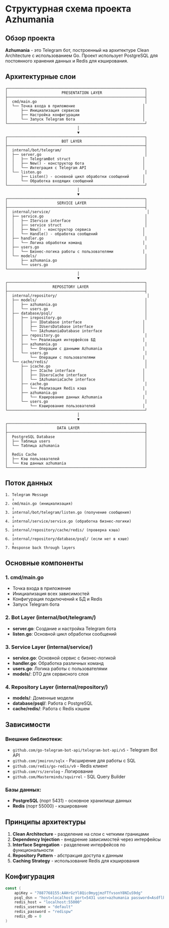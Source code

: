 # Структурная схема проекта Azhumania

## Обзор проекта
**Azhumania** - это Telegram бот, построенный на архитектуре Clean Architecture с использованием Go. Проект использует PostgreSQL для постоянного хранения данных и Redis для кэширования.

## Архитектурные слои

```
┌─────────────────────────────────────────────────────────────┐
│                        PRESENTATION LAYER                   │
├─────────────────────────────────────────────────────────────┤
│  cmd/main.go                                                │
│  └── Точка входа в приложение                              │
│      ├── Инициализация сервисов                            │
│      ├── Настройка конфигурации                            │
│      └── Запуск Telegram бота                              │
└─────────────────────────────────────────────────────────────┘
                                │
                                ▼
┌─────────────────────────────────────────────────────────────┐
│                        BOT LAYER                            │
├─────────────────────────────────────────────────────────────┤
│  internal/bot/telegram/                                     │
│  ├── server.go                                              │
│  │   ├── TelegramBot struct                                │
│  │   ├── New() - конструктор бота                          │
│  │   └── Интеграция с Telegram API                         │
│  └── listen.go                                              │
│      ├── Listen() - основной цикл обработки сообщений      │
│      └── Обработка входящих сообщений                      │
└─────────────────────────────────────────────────────────────┘
                                │
                                ▼
┌─────────────────────────────────────────────────────────────┐
│                      SERVICE LAYER                          │
├─────────────────────────────────────────────────────────────┤
│  internal/service/                                           │
│  ├── service.go                                             │
│  │   ├── IService interface                                 │
│  │   ├── service struct                                     │
│  │   ├── New() - конструктор сервиса                       │
│  │   └── Handle() - обработка сообщений                    │
│  ├── handler.go                                             │
│  │   └── Логика обработки команд                           │
│  ├── users.go                                               │
│  │   └── Бизнес-логика работы с пользователями             │
│  └── models/                                                │
│      ├── azhumania.go                                       │
│      └── users.go                                           │
└─────────────────────────────────────────────────────────────┘
                                │
                                ▼
┌─────────────────────────────────────────────────────────────┐
│                    REPOSITORY LAYER                         │
├─────────────────────────────────────────────────────────────┤
│  internal/repository/                                        │
│  ├── models/                                                │
│  │   ├── azhumania.go                                       │
│  │   └── users.go                                           │
│  ├── database/psql/                                         │
│  │   ├── irepository.go                                     │
│  │   │   ├── IDatabase interface                           │
│  │   │   ├── IUsersDatabase interface                      │
│  │   │   └── IAzhumaniaDatabase interface                  │
│  │   ├── repository.go                                      │
│  │   │   └── Реализация интерфейсов БД                     │
│  │   ├── azhumania.go                                       │
│  │   │   └── Операции с данными Azhumania                  │
│  │   └── users.go                                           │
│  │       └── Операции с пользователями                     │
│  └── cache/redis/                                           │
│      ├── icache.go                                          │
│      │   ├── ICache interface                              │
│      │   ├── IUsersCache interface                         │
│      │   └── IAzhumaniaCache interface                     │
│      ├── cache.go                                           │
│      │   └── Реализация Redis кэша                         │
│      ├── azhumania.go                                       │
│      │   └── Кэширование данных Azhumania                  │
│      └── users.go                                           │
│          └── Кэширование пользователей                     │
└─────────────────────────────────────────────────────────────┘
                                │
                                ▼
┌─────────────────────────────────────────────────────────────┐
│                      DATA LAYER                             │
├─────────────────────────────────────────────────────────────┤
│  PostgreSQL Database                                        │
│  ├── Таблица users                                          │
│  └── Таблица azhumania                                      │
│                                                             │
│  Redis Cache                                                │
│  ├── Кэш пользователей                                      │
│  └── Кэш данных azhumania                                   │
└─────────────────────────────────────────────────────────────┘
```

## Поток данных

```
1. Telegram Message
   ↓
2. cmd/main.go (инициализация)
   ↓
3. internal/bot/telegram/listen.go (получение сообщения)
   ↓
4. internal/service/service.go (обработка бизнес-логики)
   ↓
5. internal/repository/cache/redis/ (проверка кэша)
   ↓
6. internal/repository/database/psql/ (если нет в кэше)
   ↓
7. Response back through layers
```

## Основные компоненты

### 1. **cmd/main.go**
- Точка входа в приложение
- Инициализация всех зависимостей
- Конфигурация подключений к БД и Redis
- Запуск Telegram бота

### 2. **Bot Layer (internal/bot/telegram/)**
- **server.go**: Создание и настройка Telegram бота
- **listen.go**: Основной цикл обработки сообщений

### 3. **Service Layer (internal/service/)**
- **service.go**: Основной сервис с бизнес-логикой
- **handler.go**: Обработка различных команд
- **users.go**: Логика работы с пользователями
- **models/**: DTO для сервисного слоя

### 4. **Repository Layer (internal/repository/)**
- **models/**: Доменные модели
- **database/psql/**: Работа с PostgreSQL
- **cache/redis/**: Работа с Redis кэшем

## Зависимости

### Внешние библиотеки:
- `github.com/go-telegram-bot-api/telegram-bot-api/v5` - Telegram Bot API
- `github.com/jmoiron/sqlx` - Расширение для работы с SQL
- `github.com/redis/go-redis/v9` - Redis клиент
- `github.com/rs/zerolog` - Логирование
- `github.com/Masterminds/squirrel` - SQL Query Builder

### Базы данных:
- **PostgreSQL** (порт 5431) - основное хранилище данных
- **Redis** (порт 55000) - кэширование

## Принципы архитектуры

1. **Clean Architecture** - разделение на слои с четкими границами
2. **Dependency Injection** - внедрение зависимостей через интерфейсы
3. **Interface Segregation** - разделение интерфейсов по функциональности
4. **Repository Pattern** - абстракция доступа к данным
5. **Caching Strategy** - использование Redis для кэширования

## Конфигурация

```go
const (
    apiKey = "7887768155:AAHrGzYl8Qic0mygjmzFTfvsonY8NIuS9dg"
    psql_dsn = "host=localhost port=5431 user=azhumania password=Asdflkjh12 dbname=azhumania"
    redis_host = "localhost:55000"
    redis_username = "default"
    redis_password = "redispw"
    redis_db = 0
)
```
